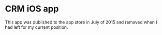 # CRM iOS app

This app was published to the app store in July of 2015 and removed when I had left for my current position.